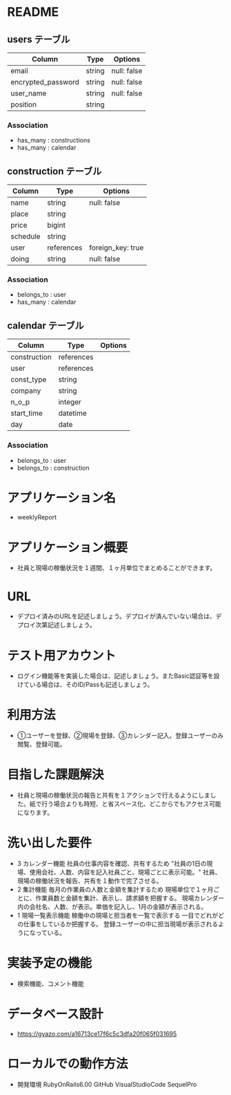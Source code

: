 # README

## users テーブル
| Column             | Type    | Options             |
| ------------------ | ------- | ------------------- |
| email              | string  | null: false         |
| encrypted_password | string  | null: false         |
| user_name          | string  | null: false         |
| position           | string  |                     |
### Association
- has_many : constructions
- has_many : calendar
## construction テーブル
| Column             | Type       | Options           |
| ------------------ | ---------- | ----------------- |
| name               | string     | null: false       |
| place              | string     |                   | 
| price              | bigint     |                   |
| schedule           | string     |                   |
| user               | references | foreign_key: true |
| doing              | string     | null: false       |
### Association
- belongs_to : user
- has_many   : calendar
## calendar テーブル
| Column             | Type       | Options           |
| ------------------ | ---------- | ----------------- |
| construction       | references |                   |
| user               | references |                   | 
| const_type         | string     |                   |
| company            | string     |                   | 
| n_o_p              | integer    |                   |
| start_time         | datetime   |                   |
| day                | date       |                   |
### Association
- belongs_to : user
- belongs_to : construction

# アプリケーション名	
- weeklyReport
# アプリケーション概要	
- 社員と現場の稼働状況を１週間、１ヶ月単位でまとめることができます。
# URL
- デプロイ済みのURLを記述しましょう。デプロイが済んでいない場合は、デプロイ次第記述しましょう。
# テスト用アカウント
- ログイン機能等を実装した場合は、記述しましょう。またBasic認証等を設けている場合は、そのID/Passも記述しましょう。
# 利用方法
- ①ユーザーを登録、②現場を登録、③カレンダー記入。登録ユーザーのみ閲覧、登録可能。
# 目指した課題解決
- 社員と現場の稼働状況の報告と共有を１アクションで行えるようにしました。紙で行う場合よりも時短、と省スペース化、どこからでもアクセス可能になります。
# 洗い出した要件
- 3	カレンダー機能	社員の仕事内容を確認、共有するため	"社員の1日の現場、使用会社、人数、内容を記入社員ごと、現場ごとに表示可能。"	社員、現場の稼働状況を報告、共有を１動作で完了させる。
- 2	集計機能	毎月の作業員の人数と金額を集計するため	現場単位で１ヶ月ごとに、作業員数と金額を集計、表示し、請求額を把握する。	現場カレンダー内の会社名、人数、が表示。単価を記入し、1月の金額が表示される。
- 1	現場一覧表示機能	稼働中の現場と担当者を一覧で表示する	一目でどれがどの仕事をしているか把握する。	登録ユーザーの中に担当現場が表示されるようになっている。
# 実装予定の機能
- 検索機能、コメント機能
# データベース設計
- https://gyazo.com/a16713ce17f6c5c3dfa20f065f031695
# ローカルでの動作方法
- 開発環境 RubyOnRails6.00 GitHub VisualStudioCode SequelPro 
